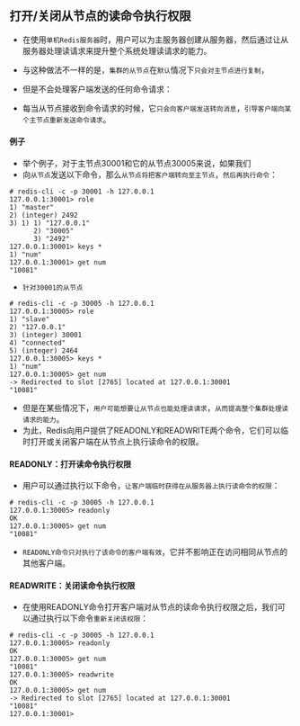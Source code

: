 ## 打开/关闭从节点的读命令执行权限
* 在使用`单机Redis服务器`时，用户可以为主服务器创建从服务器，然后通过让从服务器处理读请求来提升整个系统处理读请求的能力。

* 与这种做法不一样的是，`集群的从节点`在`默认`情况下`只会对主节点进行复制`，
* 但是不会处理客户端发送的任何命令请求：
* 每当从节点接收到命令请求的时候，它`只会向客户端发送转向消息`，`引导客户端向某个主节点重新发送命令请求`。

#### 例子
* 举个例子，对于主节点30001和它的从节点30005来说，如果我们
* 向`从节点`发送以下命令，那么`从节点将把客户端转向至主节点`，`然后再执行命令`：
```shell
# redis-cli -c -p 30001 -h 127.0.0.1
127.0.0.1:30001> role
1) "master"
2) (integer) 2492
3) 1) 1) "127.0.0.1"
      2) "30005"
      3) "2492"
127.0.0.1:30001> keys *
1) "num"
127.0.0.1:30001> get num
"10081"
```
* `针对30001的从节点`
```shell
# redis-cli -c -p 30005 -h 127.0.0.1
127.0.0.1:30005> role
1) "slave"
2) "127.0.0.1"
3) (integer) 30001
4) "connected"
5) (integer) 2464
127.0.0.1:30005> keys *
1) "num"
127.0.0.1:30005> get num
-> Redirected to slot [2765] located at 127.0.0.1:30001
"10081"
```
* 但是在某些情况下，`用户可能想要让从节点也能处理读请求`，`从而提高整个集群处理读请求的能力`。
* 为此，Redis向用户提供了READONLY和READWRITE两个命令，它们可以临时打开或关闭客户端在从节点上执行读命令的权限。

#### READONLY：打开读命令执行权限
* 用户可以通过执行以下命令，`让客户端临时获得在从服务器上执行读命令的权限`：
```shell
# redis-cli -c -p 30005 -h 127.0.0.1
127.0.0.1:30005> readonly
OK
127.0.0.1:30005> get num
"10081"
```
* `READONLY命令只对执行了该命令的客户端有效`，它并不影响正在访问相同从节点的其他客户端。

#### READWRITE：关闭读命令执行权限
* 在使用READONLY命令打开客户端对从节点的读命令执行权限之后，我们可以通过执行以下命令`重新关闭该权限`：

```shell
# redis-cli -c -p 30005 -h 127.0.0.1
127.0.0.1:30005> readonly
OK
127.0.0.1:30005> get num
"10081"
127.0.0.1:30005> readwrite
OK
127.0.0.1:30005> get num
-> Redirected to slot [2765] located at 127.0.0.1:30001
"10081"
127.0.0.1:30001>
```

